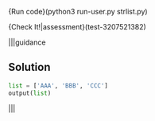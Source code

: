 {Run code}(python3 run-user.py strlist.py)

{Check It!|assessment}(test-3207521382)

|||guidance
## Solution
```python
list = ['AAA', 'BBB', 'CCC']
output(list)
```
|||
